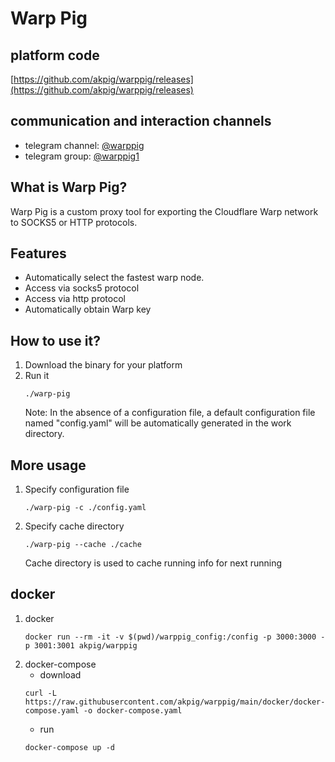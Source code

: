 # Warp Pig

## platform code
[https://github.com/akpig/warppig/releases](https://github.com/akpig/warppig/releases)

## communication and interaction channels
- telegram channel: [@warppig](https://t.me/warppig)
- telegram group: [@warppig1](https://t.me/warppig1)


## What is Warp Pig?
Warp Pig is a custom proxy tool for exporting the Cloudflare Warp network to SOCKS5 or HTTP protocols.

## Features
- Automatically select the fastest warp node.
- Access via socks5 protocol
- Access via http protocol
- Automatically obtain Warp key

## How to use it?
1. Download the binary for your platform
2. Run it
    ```
    ./warp-pig
    ```
    Note: In the absence of a configuration file, a default configuration file named "config.yaml" will be automatically generated in the work directory.

## More usage
1. Specify configuration file
    ```
    ./warp-pig -c ./config.yaml
    ```
2. Specify cache directory
    ```
    ./warp-pig --cache ./cache
    ```
    Cache directory is used to cache running info for next running


## docker
1. docker
    ```
    docker run --rm -it -v $(pwd)/warppig_config:/config -p 3000:3000 -p 3001:3001 akpig/warppig
    ```
2. docker-compose
    - download
    ```
    curl -L https://raw.githubusercontent.com/akpig/warppig/main/docker/docker-compose.yaml -o docker-compose.yaml
    ```
    - run
    ```
    docker-compose up -d
    ```

